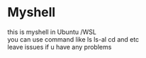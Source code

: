 # Myshell
this is myshell in Ubuntu /WSL <br>
you can use command like ls ls-al cd and etc<br>
leave issues if u have any problems<br>
